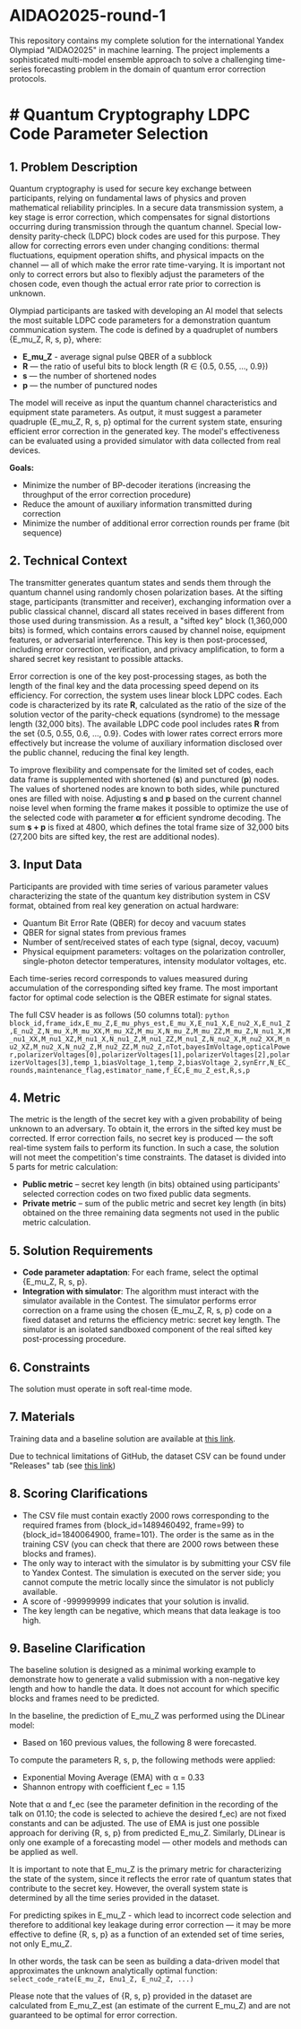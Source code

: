 # AIDAO2025-round-1
This repository contains my complete solution for the international Yandex Olympiad "AIDAO2025" in machine learning. The project implements a sophisticated multi-model ensemble approach to solve a challenging time-series forecasting problem in the domain of quantum error correction protocols.

# # Quantum Cryptography LDPC Code Parameter Selection

## 1. Problem Description

Quantum cryptography is used for secure key exchange between participants, relying on fundamental laws of physics and proven mathematical reliability principles. In a secure data transmission system, a key stage is error correction, which compensates for signal distortions occurring during transmission through the quantum channel. Special low-density parity-check (LDPC) block codes are used for this purpose. They allow for correcting errors even under changing conditions: thermal fluctuations, equipment operation shifts, and physical impacts on the channel — all of which make the error rate time-varying. It is important not only to correct errors but also to flexibly adjust the parameters of the chosen code, even though the actual error rate prior to correction is unknown.

Olympiad participants are tasked with developing an AI model that selects the most suitable LDPC code parameters for a demonstration quantum communication system. The code is defined by a quadruplet of numbers {E_mu_Z, R, s, p}, where:
- **E_mu_Z** - average signal pulse QBER of a subblock
- **R** — the ratio of useful bits to block length (R ∈ {0.5, 0.55, …, 0.9})
- **s** — the number of shortened nodes
- **p** — the number of punctured nodes

The model will receive as input the quantum channel characteristics and equipment state parameters. As output, it must suggest a parameter quadruple {E_mu_Z, R, s, p} optimal for the current system state, ensuring efficient error correction in the generated key. The model's effectiveness can be evaluated using a provided simulator with data collected from real devices.

**Goals:**
- Minimize the number of BP-decoder iterations (increasing the throughput of the error correction procedure)
- Reduce the amount of auxiliary information transmitted during correction
- Minimize the number of additional error correction rounds per frame (bit sequence)

## 2. Technical Context

The transmitter generates quantum states and sends them through the quantum channel using randomly chosen polarization bases. At the sifting stage, participants (transmitter and receiver), exchanging information over a public classical channel, discard all states received in bases different from those used during transmission. As a result, a "sifted key" block (1,360,000 bits) is formed, which contains errors caused by channel noise, equipment features, or adversarial interference. This key is then post-processed, including error correction, verification, and privacy amplification, to form a shared secret key resistant to possible attacks.

Error correction is one of the key post-processing stages, as both the length of the final key and the data processing speed depend on its efficiency. For correction, the system uses linear block LDPC codes. Each code is characterized by its rate **R**, calculated as the ratio of the size of the solution vector of the parity-check equations (syndrome) to the message length (32,000 bits). The available LDPC code pool includes rates **R** from the set {0.5, 0.55, 0.6, …, 0.9}. Codes with lower rates correct errors more effectively but increase the volume of auxiliary information disclosed over the public channel, reducing the final key length.

To improve flexibility and compensate for the limited set of codes, each data frame is supplemented with shortened (**s**) and punctured (**p**) nodes. The values of shortened nodes are known to both sides, while punctured ones are filled with noise. Adjusting **s** and **p** based on the current channel noise level when forming the frame makes it possible to optimize the use of the selected code with parameter **α** for efficient syndrome decoding. The sum **s + p** is fixed at 4800, which defines the total frame size of 32,000 bits (27,200 bits are sifted key, the rest are additional nodes).

## 3. Input Data

Participants are provided with time series of various parameter values characterizing the state of the quantum key distribution system in CSV format, obtained from real key generation on actual hardware:

- Quantum Bit Error Rate (QBER) for decoy and vacuum states
- QBER for signal states from previous frames
- Number of sent/received states of each type (signal, decoy, vacuum)
- Physical equipment parameters: voltages on the polarization controller, single-photon detector temperatures, intensity modulator voltages, etc.

Each time-series record corresponds to values measured during accumulation of the corresponding sifted key frame. The most important factor for optimal code selection is the QBER estimate for signal states.

The full CSV header is as follows (50 columns total):
```python block_id,frame_idx,E_mu_Z,E_mu_phys_est,E_mu_X,E_nu1_X,E_nu2_X,E_nu1_Z,E_nu2_Z,N_mu_X,M_mu_XX,M_mu_XZ,M_mu_X,N_mu_Z,M_mu_ZZ,M_mu_Z,N_nu1_X,M_nu1_XX,M_nu1_XZ,M_nu1_X,N_nu1_Z,M_nu1_ZZ,M_nu1_Z,N_nu2_X,M_nu2_XX,M_nu2_XZ,M_nu2_X,N_nu2_Z,M_nu2_ZZ,M_nu2_Z,nTot,bayesImVoltage,opticalPower,polarizerVoltages[0],polarizerVoltages[1],polarizerVoltages[2],polarizerVoltages[3],temp_1,biasVoltage_1,temp_2,biasVoltage_2,synErr,N_EC_rounds,maintenance_flag,estimator_name,f_EC,E_mu_Z_est,R,s,p```


## 4. Metric

The metric is the length of the secret key with a given probability of being unknown to an adversary. To obtain it, the errors in the sifted key must be corrected. If error correction fails, no secret key is produced — the soft real-time system fails to perform its function. In such a case, the solution will not meet the competition's time constraints. The dataset is divided into 5 parts for metric calculation:

- **Public metric** – secret key length (in bits) obtained using participants' selected correction codes on two fixed public data segments.
- **Private metric** – sum of the public metric and secret key length (in bits) obtained on the three remaining data segments not used in the public metric calculation.

## 5. Solution Requirements

- **Code parameter adaptation**: For each frame, select the optimal {E_mu_Z, R, s, p}.
- **Integration with simulator**: The algorithm must interact with the simulator available in the Contest. The simulator performs error correction on a frame using the chosen {E_mu_Z, R, s, p} code on a fixed dataset and returns the efficiency metric: secret key length. The simulator is an isolated sandboxed component of the real sifted key post-processing procedure.

## 6. Constraints

The solution must operate in soft real-time mode.

## 7. Materials

Training data and a baseline solution are available at [this link](https://example.com).

Due to technical limitations of GitHub, the dataset CSV can be found under "Releases" tab (see [this link](https://example.com/releases))

## 8. Scoring Clarifications

- The CSV file must contain exactly 2000 rows corresponding to the required frames from {block_id=1489460492, frame=99} to {block_id=1840064900, frame=101}. The order is the same as in the training CSV (you can check that there are 2000 rows between these blocks and frames).
- The only way to interact with the simulator is by submitting your CSV file to Yandex Contest. The simulation is executed on the server side; you cannot compute the metric locally since the simulator is not publicly available.
- A score of -999999999 indicates that your solution is invalid.
- The key length can be negative, which means that data leakage is too high.

## 9. Baseline Clarification

The baseline solution is designed as a minimal working example to demonstrate how to generate a valid submission with a non-negative key length and how to handle the data. It does not account for which specific blocks and frames need to be predicted.

In the baseline, the prediction of E_mu_Z was performed using the DLinear model:
- Based on 160 previous values, the following 8 were forecasted.

To compute the parameters R, s, p, the following methods were applied:
- Exponential Moving Average (EMA) with α = 0.33
- Shannon entropy with coefficient f_ec = 1.15

Note that α and f_ec (see the parameter definition in the recording of the talk on 01.10; the code is selected to achieve the desired f_ec) are not fixed constants and can be adjusted. The use of EMA is just one possible approach for deriving {R, s, p} from predicted E_mu_Z. Similarly, DLinear is only one example of a forecasting model — other models and methods can be applied as well.

It is important to note that E_mu_Z is the primary metric for characterizing the state of the system, since it reflects the error rate of quantum states that contribute to the secret key. However, the overall system state is determined by all the time series provided in the dataset.

For predicting spikes in E_mu_Z - which lead to incorrect code selection and therefore to additional key leakage during error correction — it may be more effective to define {R, s, p} as a function of an extended set of time series, not only E_mu_Z.

In other words, the task can be seen as building a data-driven model that approximates the unknown analytically optimal function:
```select_code_rate(E_mu_Z, Enu1_Z, E_nu2_Z, ...)```

Please note that the values of {R, s, p} provided in the dataset are calculated from E_mu_Z_est (an estimate of the current E_mu_Z) and are not guaranteed to be optimal for error correction.
